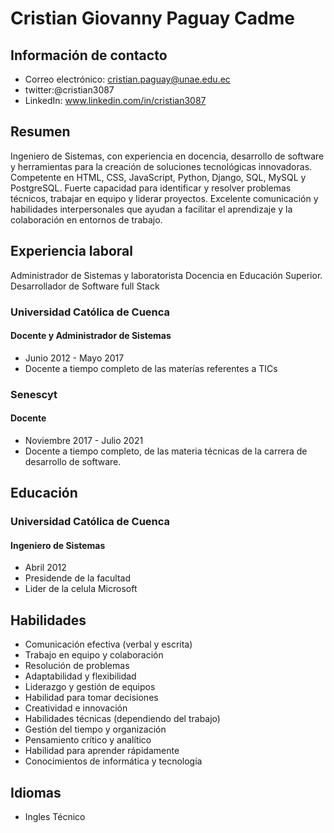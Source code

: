# Cristian Giovanny Paguay Cadme

## Información de contacto

- Correo electrónico: cristian.paguay@unae.edu.ec
- twitter:@cristian3087
- LinkedIn: www.linkedin.com/in/cristian3087


## Resumen

Ingeniero de Sistemas, con experiencia en docencia, desarrollo de software y herramientas para la creación de soluciones tecnológicas innovadoras. Competente en HTML, CSS, JavaScript, Python, Django, SQL, MySQL y PostgreSQL. Fuerte capacidad para identificar y resolver problemas técnicos, trabajar en equipo y liderar proyectos. Excelente comunicación y habilidades interpersonales que ayudan a facilitar el aprendizaje y la colaboración en entornos de trabajo.

## Experiencia laboral
Administrador de Sistemas y laboratorista
Docencia en Educación Superior.
Desarrollador de Software full Stack

### Universidad Católica de Cuenca

#### Docente y Administrador de Sistemas

- Junio 2012 - Mayo 2017
- Docente a tiempo completo de las materías referentes a TICs

### Senescyt

#### Docente

- Noviembre 2017 - Julio 2021
- Docente a tiempo completo, de las materia técnicas de la carrera de desarrollo de software.

## Educación

### Universidad Católica de Cuenca

#### Ingeniero de Sistemas

- Abril 2012
- Presidende de la facultad
- Lider de la celula Microsoft

## Habilidades
- Comunicación efectiva (verbal y escrita)
- Trabajo en equipo y colaboración
- Resolución de problemas
- Adaptabilidad y flexibilidad
- Liderazgo y gestión de equipos
- Habilidad para tomar decisiones
- Creatividad e innovación
- Habilidades técnicas (dependiendo del trabajo)
- Gestión del tiempo y organización
- Pensamiento crítico y analítico
- Habilidad para aprender rápidamente
- Conocimientos de informática y tecnología


## Idiomas

- Ingles Técnico

